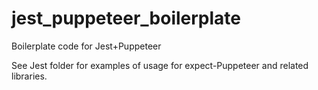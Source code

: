 # jest_puppeteer_boilerplate
Boilerplate code for Jest+Puppeteer

See Jest folder for examples of usage for expect-Puppeteer and related libraries.
